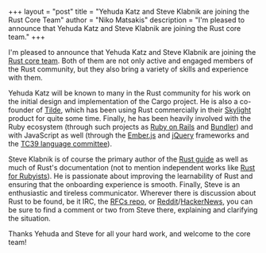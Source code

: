 +++
layout = "post"
title = "Yehuda Katz and Steve Klabnik are joining the Rust Core Team"
author = "Niko Matsakis"
description = "I'm pleased to announce that Yehuda Katz and Steve Klabnik are joining the Rust core team."
+++

I'm pleased to announce that Yehuda Katz and Steve Klabnik are joining
the [Rust core team]. Both of them are not only active and engaged
members of the Rust community, but they also bring a variety of skills
and experience with them.

Yehuda Katz will be known to many in the Rust community for his work
on the initial design and implementation of the Cargo project. He is
also a co-founder of [Tilde], which has been using Rust commercially
in their [Skylight] product for quite some time. Finally, he has been
heavily involved with the Ruby ecosystem (through such projects as
[Ruby on Rails] and [Bundler]) and with JavaScript as well (through
the [Ember.js] and [jQuery] frameworks and the
[TC39 language committee]).

Steve Klabnik is of course the primary author of the [Rust guide] as
well as much of Rust's documentation (not to mention independent works
like [Rust for Rubyists]). He is passionate about improving the
learnability of Rust and ensuring that the onboarding experience is
smooth. Finally, Steve is an enthusiastic and tireless
communicator. Wherever there is discussion about Rust to be found, be
it IRC, the [RFCs repo], or [Reddit]/[HackerNews], you can be sure to
find a comment or two from Steve there, explaining and clarifying the
situation.

Thanks Yehuda and Steve for all your hard work, and welcome to the core team!

[Rust core team]: https://github.com/rust-lang/rust/wiki/Note-core-team
[Ember.js]: https://emberjs.com/team/
[Skylight]: https://www.skylight.io/
[Tilde]: https://www.tilde.io/
[Rust guide]: https://doc.rust-lang.org/guide.html
[Rust for Rubyists]: https://www.rustforrubyists.com/
[Reddit]: https://www.reddit.com/r/rust
[HackerNews]: https://news.ycombinator.com/
[RFCs repo]: https://github.com/rust-lang/rfcs/
[Ruby on Rails]: https://rubyonrails.org/
[jQuery]: https://jquery.com/
[Bundler]: https://bundler.io/
[TC39 language committee]: https://www.ecma-international.org/memento/TC39.htm
